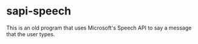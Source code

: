 # sapi-speech

This is an old program that uses Microsoft's Speech API to say a message that the user types.
